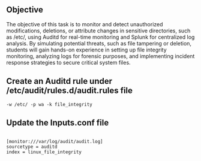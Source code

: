 ## Objective
The objective of this task is to monitor and detect unauthorized modifications, deletions, or attribute changes in sensitive directories, such as /etc/, using Auditd for real-time monitoring and Splunk for centralized log analysis. By simulating potential threats, such as file tampering or deletion, students will gain hands-on experience in setting up file integrity monitoring, analyzing logs for forensic purposes, and implementing incident response strategies to secure critical system files.


## Create an Auditd rule under /etc/audit/rules.d/audit.rules file
```
-w /etc/ -p wa -k file_integrity

```

## Update the Inputs.conf file

```

[monitor:///var/log/audit/audit.log]
sourcetype = auditd
index = linux_file_integrity


```